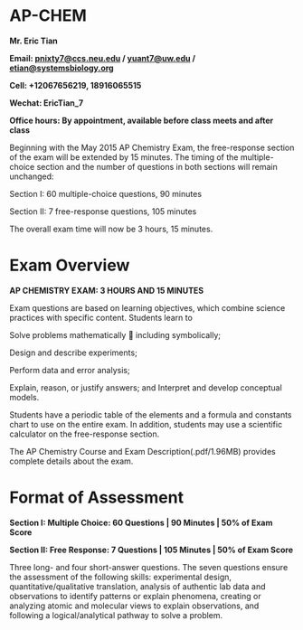 # AP-CHEM

**Mr. Eric Tian**

**Email: pnixty7@ccs.neu.edu / yuant7@uw.edu / etian@systemsbiology.org**

**Cell: +12067656219, 18916065515** 

**Wechat: EricTian_7** 

**Office hours:  By appointment, available before class meets and after class** 

Beginning with the May 2015 AP Chemistry Exam, the free-response section of the exam will be extended by 15 minutes. The timing of the multiple-choice section and the number of questions in both sections will remain unchanged:

Section I: 60 multiple-choice questions, 90 minutes

Section II: 7 free-response questions, 105 minutes

The overall exam time will now be 3 hours, 15 minutes.

# Exam Overview

**AP CHEMISTRY EXAM: 3 HOURS AND 15 MINUTES**

Exam questions are based on learning objectives, which combine science practices with specific content. Students learn to

Solve problems mathematically  including symbolically; 

Design and describe experiments;

Perform data and error analysis;

Explain, reason, or justify answers; and Interpret and develop conceptual models.

Students have a periodic table of the elements and a formula and constants chart to use on the entire exam. In addition, students may use a scientific calculator on the free-response section.

The AP Chemistry Course and Exam Description(.pdf/1.96MB) provides complete details about the exam.

# Format of Assessment

**Section I: Multiple Choice: 60 Questions | 90 Minutes | 50% of Exam Score**

**Section II: Free Response: 7 Questions | 105 Minutes | 50% of Exam Score**

Three long- and four short-answer questions. The seven questions ensure the assessment of the following skills: experimental design, quantitative/qualitative translation, analysis of authentic lab data and observations to identify patterns or explain phenomena, creating or analyzing atomic and molecular views to explain observations, and following a logical/analytical pathway to solve a problem.
